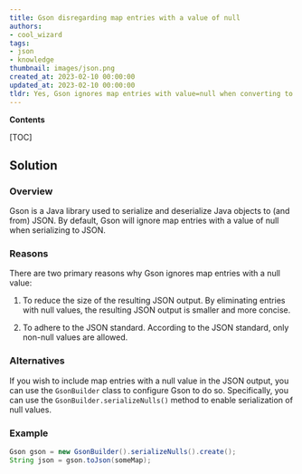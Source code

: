 ```yaml
---
title: Gson disregarding map entries with a value of null
authors:
- cool_wizard
tags:
- json
- knowledge
thumbnail: images/json.png
created_at: 2023-02-10 00:00:00
updated_at: 2023-02-10 00:00:00
tldr: Yes, Gson ignores map entries with value=null when converting to Json.
---
```


**Contents**

[TOC]

## Solution

### Overview
Gson is a Java library used to serialize and deserialize Java objects to (and from) JSON. By default, Gson will ignore map entries with a value of null when serializing to JSON.

### Reasons
There are two primary reasons why Gson ignores map entries with a null value:

1. To reduce the size of the resulting JSON output. By eliminating entries with null values, the resulting JSON output is smaller and more concise.

2. To adhere to the JSON standard. According to the JSON standard, only non-null values are allowed.

### Alternatives
If you wish to include map entries with a null value in the JSON output, you can use the `GsonBuilder` class to configure Gson to do so. Specifically, you can use the `GsonBuilder.serializeNulls()` method to enable serialization of null values.

### Example

```java
Gson gson = new GsonBuilder().serializeNulls().create();
String json = gson.toJson(someMap);
```
